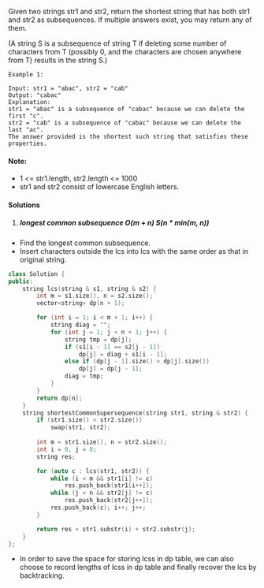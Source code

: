 Given two strings str1 and str2, return the shortest string that has both str1 and str2 as subsequences.  If multiple answers exist, you may return any of them.

(A string S is a subsequence of string T if deleting some number of characters from T (possibly 0, and the characters are chosen anywhere from T) results in the string S.)

 

```
Example 1:

Input: str1 = "abac", str2 = "cab"
Output: "cabac"
Explanation: 
str1 = "abac" is a subsequence of "cabac" because we can delete the first "c".
str2 = "cab" is a subsequence of "cabac" because we can delete the last "ac".
The answer provided is the shortest such string that satisfies these properties.
```

 

#### Note:

-    1 <= str1.length, str2.length <= 1000
-    str1 and str2 consist of lowercase English letters.


#### Solutions

1. ##### longest common subsequence O(m + n) S(n * min(m, n))

- Find the longest common subsequence.
- Insert characters outside the lcs into lcs with the same order as that in original string.

```c++
class Solution {
public:
    string lcs(string & s1, string & s2) {
        int m = s1.size(), n = s2.size();
        vector<string> dp(n + 1);

        for (int i = 1; i < m + 1; i++) {
            string diag = "";
            for (int j = 1; j < n + 1; j++) {
                string tmp = dp[j];
                if (s1[i - 1] == s2[j - 1])
                    dp[j] = diag + s1[i - 1];
                else if (dp[j - 1].size() > dp[j].size())
                    dp[j] = dp[j - 1];
                diag = tmp;
            }
        }
        return dp[n];
    }
    string shortestCommonSupersequence(string str1, string & str2) {
        if (str1.size() < str2.size())
            swap(str1, str2);
        
        int m = str1.size(), n = str2.size();
        int i = 0, j = 0;
        string res;

        for (auto c : lcs(str1, str2)) {
            while (i < m && str1[i] != c)
                res.push_back(str1[i++]);
            while (j < n && str2[j] != c)
                res.push_back(str2[j++]);
            res.push_back(c); i++; j++;
        }

        return res + str1.substr(i) + str2.substr(j);
    }
};
```


- In order to save the space for storing lcss in dp table, we can also choose to record lengths of lcss in dp table and finally recover the lcs by backtracking.


